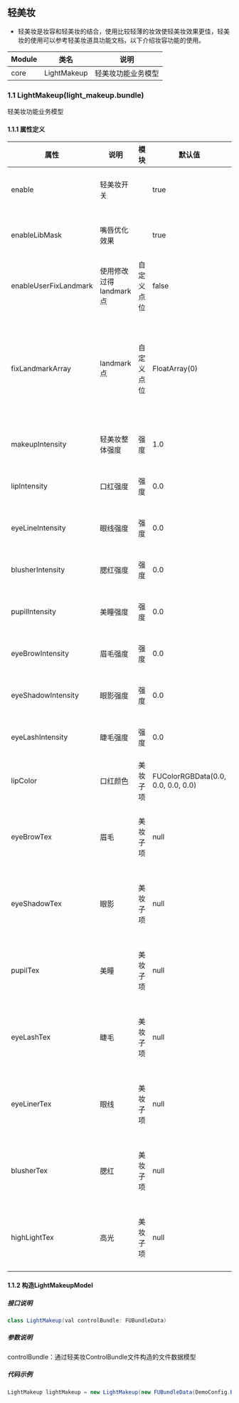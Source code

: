 ## 轻美妆

- 轻美妆是妆容和轻美妆的结合，使用比较轻薄的妆效使轻美妆效果更佳，轻美妆的使用可以参考轻美妆道具功能文档，以下介绍妆容功能的使用。

| Module | 类名          | 说明        |
|--------|-------------|-----------|
| core   | LightMakeup | 轻美妆功能业务模型 |

### 1.1 LightMakeup(light_makeup.bundle)

轻美妆功能业务模型

#### 1.1.1 属性定义

| 属性                    | 说明              | 模块    | 默认值                                | 备注                                    |
|-----------------------|-----------------|-------|------------------------------------|---------------------------------------|
| enable                | 轻美妆开关           |       | true                               | true表示开启，false表示关闭                    |
| enableLibMask         | 嘴唇优化效果          |       | true                               | true表示开启，false表示关闭                    |
| enableUserFixLandmark | 使用修改过得landmark点 | 自定义点位 | false                              | true表示使用，false表示不使用                   |
| fixLandmarkArray      | landmark点       | 自定义点位 | FloatArray(0)                      | 数组的长度为 150*人脸数，也就是将所有的点位信息存储的数组中传递进来。 |
| makeupIntensity       | 轻美妆整体强度         | 强度    | 1.0                                | 范围 [0.0-1.0] 0.0为不显示                  |
| lipIntensity          | 口红强度            | 强度    | 0.0                                | 范围 [0.0-1.0] 0.0为不显示                  |
| eyeLineIntensity      | 眼线强度            | 强度    | 0.0                                | 范围 [0.0-1.0] 0.0为不显示                  |
| blusherIntensity      | 腮红强度            | 强度    | 0.0                                | 范围 [0.0-1.0] 0.0为不显示                  |
| pupilIntensity        | 美瞳强度            | 强度    | 0.0                                | 范围 [0.0-1.0] 0.0为不显示                  |
| eyeBrowIntensity      | 眉毛强度            | 强度    | 0.0                                | 范围 [0.0-1.0] 0.0为不显示                  |
| eyeShadowIntensity    | 眼影强度            | 强度    | 0.0                                | 范围 [0.0-1.0] 0.0为不显示                  |
| eyeLashIntensity      | 睫毛强度            | 强度    | 0.0                                | 范围 [0.0-1.0] 0.0为不显示                  |
| lipColor              | 口红颜色            | 美妆子项  | FUColorRGBData(0.0, 0.0, 0.0, 0.0) |                                       |
| eyeBrowTex            | 眉毛              | 美妆子项  | null                               | png文件绝对路径，路径支持：Assets、本地              |
| eyeShadowTex          | 眼影              | 美妆子项  | null                               | png文件绝对路径，路径支持：Assets、本地              |
| pupilTex              | 美瞳              | 美妆子项  | null                               | png文件绝对路径，路径支持：Assets、本地              |
| eyeLashTex            | 睫毛              | 美妆子项  | null                               | png文件绝对路径，路径支持：Assets、本地              |
| eyeLinerTex           | 眼线              | 美妆子项  | null                               | png文件绝对路径，路径支持：Assets、本地              |
| blusherTex            | 腮红              | 美妆子项  | null                               | png文件绝对路径，路径支持：Assets、本地              |
| highLightTex          | 高光              | 美妆子项  | null                               | png文件绝对路径，路径支持：Assets、本地              |

#### 1.1.2 构造LightMakeupModel

##### 接口说明

```java
class LightMakeup(val controlBundle: FUBundleData)
```

##### 参数说明

controlBundle：通过轻美妆ControlBundle文件构造的文件数据模型

##### 代码示例

```java
LightMakeup lightMakeup = new LightMakeup(new FUBundleData(DemoConfig.BUNDLE_LIGHT_MAKEUP));
```
